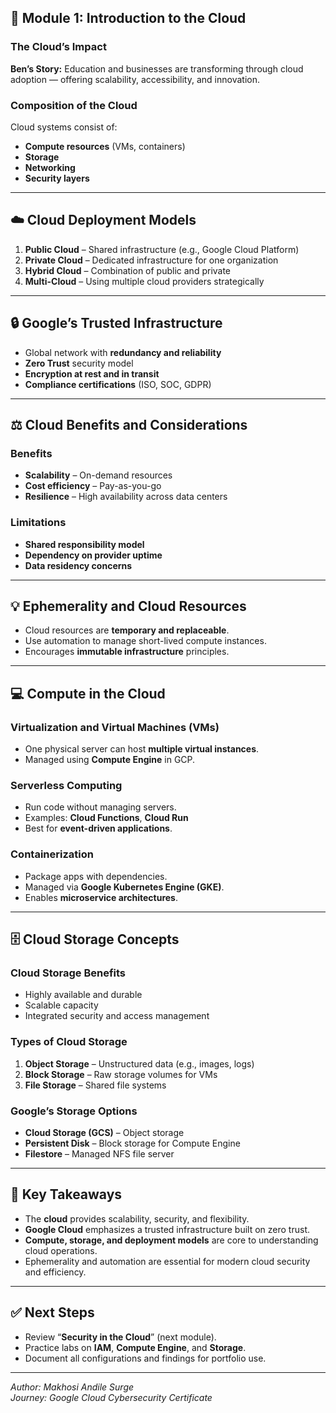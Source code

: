 ## 📘 Module 1: Introduction to the Cloud

### The Cloud’s Impact
**Ben’s Story:** Education and businesses are transforming through cloud adoption — offering scalability, accessibility, and innovation.

### Composition of the Cloud
Cloud systems consist of:
- **Compute resources** (VMs, containers)
- **Storage**
- **Networking**
- **Security layers**

---

## ☁️ Cloud Deployment Models
1. **Public Cloud** – Shared infrastructure (e.g., Google Cloud Platform)
2. **Private Cloud** – Dedicated infrastructure for one organization
3. **Hybrid Cloud** – Combination of public and private
4. **Multi-Cloud** – Using multiple cloud providers strategically

---

## 🔒 Google’s Trusted Infrastructure
- Global network with **redundancy and reliability**
- **Zero Trust** security model
- **Encryption at rest and in transit**
- **Compliance certifications** (ISO, SOC, GDPR)

---

## ⚖️ Cloud Benefits and Considerations
### Benefits
- **Scalability** – On-demand resources
- **Cost efficiency** – Pay-as-you-go
- **Resilience** – High availability across data centers

### Limitations
- **Shared responsibility model**
- **Dependency on provider uptime**
- **Data residency concerns**

---

## 💡 Ephemerality and Cloud Resources
- Cloud resources are **temporary and replaceable**.
- Use automation to manage short-lived compute instances.
- Encourages **immutable infrastructure** principles.

---

## 💻 Compute in the Cloud

### Virtualization and Virtual Machines (VMs)
- One physical server can host **multiple virtual instances**.
- Managed using **Compute Engine** in GCP.

### Serverless Computing
- Run code without managing servers.
- Examples: **Cloud Functions**, **Cloud Run**
- Best for **event-driven applications**.

### Containerization
- Package apps with dependencies.
- Managed via **Google Kubernetes Engine (GKE)**.
- Enables **microservice architectures**.

---

## 🗄️ Cloud Storage Concepts

### Cloud Storage Benefits
- Highly available and durable
- Scalable capacity
- Integrated security and access management

### Types of Cloud Storage
1. **Object Storage** – Unstructured data (e.g., images, logs)
2. **Block Storage** – Raw storage volumes for VMs
3. **File Storage** – Shared file systems

### Google’s Storage Options
- **Cloud Storage (GCS)** – Object storage
- **Persistent Disk** – Block storage for Compute Engine
- **Filestore** – Managed NFS file server

---

## 🧩 Key Takeaways
- The **cloud** provides scalability, security, and flexibility.
- **Google Cloud** emphasizes a trusted infrastructure built on zero trust.
- **Compute, storage, and deployment models** are core to understanding cloud operations.
- Ephemerality and automation are essential for modern cloud security and efficiency.

---

## ✅ Next Steps
- Review “**Security in the Cloud**” (next module).
- Practice labs on **IAM**, **Compute Engine**, and **Storage**.
- Document all configurations and findings for portfolio use.

---

*Author: Makhosi Andile Surge*  
*Journey: Google Cloud Cybersecurity Certificate*  
